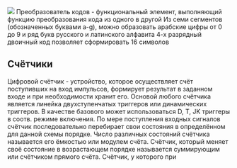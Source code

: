 ![](Pasted%20image%2020240209113630.png)
Преобразователь кодов - функциональный элемент, выполняющий функцию преобразования кода из одного в другой
Из семи сегментов (обозначенных буквами a-g), можно образовать арабские цифры от 0 до 9 и ряд букв русского и латинского алфавита
4-х разрядный двоичный код позволяет сформировать 16 символов
## Счётчики
Цифровой счётчик - устройство, которое осуществляет счёт поступивших на вход импульсов, формирует результат в заданном входе и при необходимости хранит его. Основой любого счётчика является линейка двухступенчатых триггеров или динамических триггеров. В качестве базового может использоваться D, T, JK триггеры в соотв. режиме включения. По мере поступления входных сигналов счётчик последовательно перебирает свои состояния в определённом для данной схемы порядке. Число различных состояний счётчика называется его ёмкостью или модулем счёта. Счётчик, который меняет своё состояние в возрастающем порядке называется суммирующим или счётчиком прямого счёта. Счётчик, у которого при 